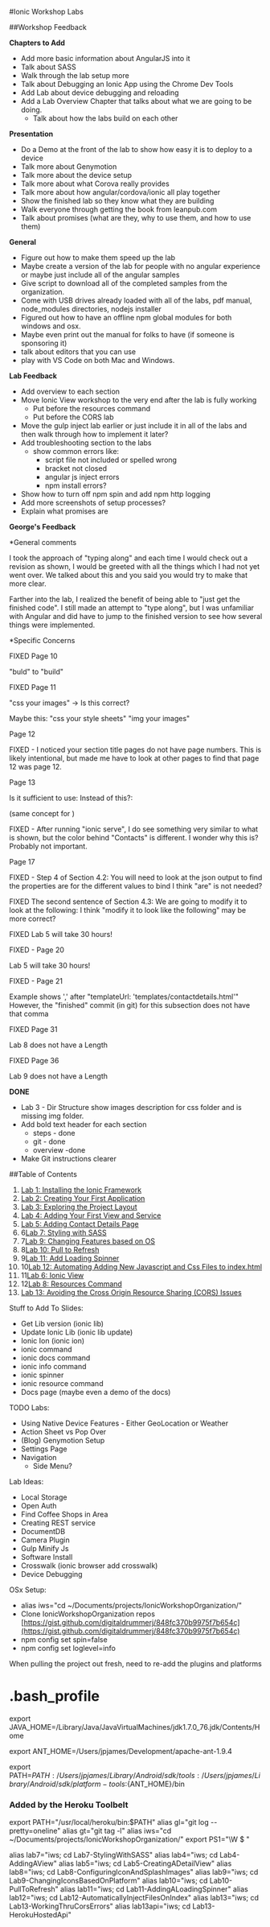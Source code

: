 #Ionic Workshop Labs

##Workshop Feedback

**Chapters to Add**

* Add more basic information about AngularJS into it
* Talk about SASS
* Walk through the lab setup more
* Talk about Debugging an Ionic App using the Chrome Dev Tools
* Add Lab about device debugging and reloading
* Add a Lab Overview Chapter that talks about what we are going to be doing.
    * Talk about how the labs build on each other

**Presentation**

* Do a Demo at the front of the lab to show how easy it is to deploy to a device
* Talk more about Genymotion
* Talk more about the device setup
* Talk more about what Corova really provides
* Talk more about how angular/cordova/ionic all play together
* Show the finished lab so they know what they are building
* Walk everyone through getting the book from leanpub.com
* Talk about promises (what are they, why to use them, and how to use them)

**General**

* Figure out how to make them speed up the lab
* Maybe create a version of the lab for people with no angular experience or maybe just include all of the angular samples
* Give script to download all of the completed samples from the organization.
* Come with USB drives already loaded with all of the labs, pdf manual, node_modules directories, nodejs installer
* Figured out how to have an offline npm global modules for both windows and osx.
* Maybe even print out the manual for folks to have (if someone is sponsoring it)
* talk about editors that you can use
* play with VS Code on both Mac and Windows.

**Lab Feedback**

* Add overview to each section
* Move Ionic View workshop to the very end after the lab is fully working
    * Put before the resources command
    * Put before the CORS lab
* Move the gulp inject lab earlier or just include it in all of the labs and then walk through how to implement it later?
* Add troubleshooting section to the labs
    * show common errors like:
        * script file not included or spelled wrong
        * bracket not closed
        * angular js inject errors
        * npm install errors?
* Show how to turn off npm spin and add npm http logging
* Add more screenshots of setup processes?
* Explain what promises are

**George's Feedback**

*General comments

  I took the approach of "typing along" and
  each time I would check out a revision as
  shown, I would be greeted with all the things
  which I had not yet went over. We talked about
  this and you said you would try to make that
  more clear.

  Farther into the lab, I realized the benefit of
  being able to "just get the finished code". I
  still made an attempt to "type along", but I was
  unfamiliar with Angular and did have to jump
  to the finished version to see how several things
  were implemented.

*Specific Concerns

FIXED Page 10

  "buld" to "build"

FIXED Page 11

  "css    your images" -> Is this correct?

  Maybe this:
    "css   your style sheets"
    "img   your images"

Page 12

FIXED -   I noticed your section title pages do not have
  page numbers. This is likely intentional, but
  made me have to look at other pages to find that
  page 12 was page 12.

Page 13

  Is it sufficient to use:
    <ion-nav-back-button />
  Instead of this?:
    <ion-nav-back-button> </ion-nav-back-button>

  (same concept for <ion-nav-view />)

FIXED -  After running "ionic serve", I do see something
  very similar to what is shown, but the color
  behind "Contacts" is different. I wonder why this
  is? Probably not important.

Page 17

FIXED -   Step 4 of Section 4.2:
    You will need to look at the json output to find the
    properties are for the different values to bind
  I think "are" is not needed?

FIXED  The second sentence of Section 4.3:
    We are going to modify it to look at the following:
  I think "modify it to look like the following"
  may be more correct?

FIXED Lab 5 will take 30 hours!

FIXED - Page 20

  Lab 5 will take 30 hours!

FIXED - Page 21

  Example shows ',' after
    "templateUrl: 'templates/contactdetails.html'"
  However, the "finished" commit (in git) for this subsection
  does not have that comma

FIXED Page 31

  Lab 8 does not have a Length

FIXED Page 36

  Lab 9 does not have a Length

**DONE**

* Lab 3 - Dir Structure show images description for css folder and is missing img folder.
* Add bold text header for each section
    * steps - done
    * git - done
    * overview -done
* Make Git instructions clearer

##Table of Contents

1. [Lab 1: Installing the Ionic Framework](IonicWorkshop-Lab1.md)
1. [Lab 2: Creating Your First Application](IonicWorkshop-Lab2.md)
1. [Lab 3: Exploring the Project Layout](IonicWorkshop-Lab3.md)
1. [Lab 4: Adding Your First View and Service](IonicWorkshop-Lab4.md)
1. [Lab 5: Adding Contact Details Page](IonicWorkshop-Lab5.md)
1. 6[Lab 7: Styling with SASS](IonicWorkshop-Lab7.md)
1. 7[Lab 9: Changing Features based on OS](IonicWorkshop-Lab8.md)
1. 8[Lab 10: Pull to Refresh](IonicWorkshop-Lab10.md)
1. 9[Lab 11: Add Loading Spinner](IonicWorkshop-Lab11.md)
1. 10[Lab 12: Automating Adding New Javascript and Css Files to index.html](IonicWorkshop-Lab12.md)
1. 11[Lab 6: Ionic View](IonicWorkshop-Lab6.md)
1. 12[Lab 8: Resources Command](IonicWorkshop-Lab8.md)
1. [Lab 13: Avoiding the Cross Origin Resource Sharing (CORS) Issues ](IonicWorkshop-Lab13.md)      

Stuff to Add To Slides:
- Get Lib version (ionic lib)
- Update Ionic Lib (ionic lib update)
- Ionic Ion (ionic ion)
- ionic command
- ionic docs command
- ionic info command
- ionic spinner
- ionic resource command
- Docs page (maybe even a demo of the docs)

TODO Labs:
- Using Native Device Features - Either GeoLocation or Weather
- Action Sheet vs Pop Over
- (Blog) Genymotion Setup
- Settings Page
- Navigation
    - Side Menu?

Lab Ideas:
- Local Storage
- Open Auth
- Find Coffee Shops in Area
- Creating REST service
- DocumentDB
- Camera Plugin
- Gulp Minify Js
- Software Install
- Crosswalk (ionic browser add crosswalk)
- Device Debugging


OSx Setup:

* alias iws="cd ~/Documents/projects/IonicWorkshopOrganization/"
* Clone IonicWorkshopOrganization repos [https://gist.github.com/digitaldrummerj/848fc370b9975f7b654c](https://gist.github.com/digitaldrummerj/848fc370b9975f7b654c)
* npm config set spin=false
* npm config set loglevel=info

When pulling the project out fresh, need to re-add the plugins and platforms

# .bash_profile


export JAVA_HOME=/Library/Java/JavaVirtualMachines/jdk1.7.0_76.jdk/Contents/Home

export ANT_HOME=/Users/jpjames/Development/apache-ant-1.9.4


export PATH=${PATH}:/Users/jpjames/Library/Android/sdk/tools:/Users/jpjames/Library/Android/sdk/platform-tools:${ANT_HOME}/bin

### Added by the Heroku Toolbelt
export PATH="/usr/local/heroku/bin:$PATH"
alias gl="git log --pretty=oneline"
alias gt="git tag -l"
alias iws="cd ~/Documents/projects/IonicWorkshopOrganization/"
export PS1="\W $ "

alias lab7="iws; cd Lab7-StylingWithSASS"
alias lab4="iws; cd Lab4-AddingAView"
alias lab5="iws; cd Lab5-CreatingADetailView"
alias lab8="iws; cd Lab8-ConfiguringIconAndSplashImages"
alias lab9="iws; cd Lab9-ChangingIconsBasedOnPlatform"
alias lab10="iws; cd Lab10-PullToRefresh"
alias lab11="iws; cd Lab11-AddingALoadingSpinner"
alias lab12="iws; cd Lab12-AutomaticallyInjectFilesOnIndex"
alias lab13="iws; cd Lab13-WorkingThruCorsErrors"
alias lab13api="iws; cd Lab13-HerokuHostedApi"
